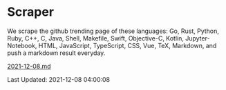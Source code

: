 # Scraper

We scrape the github trending page of these languages: Go, Rust, Python, Ruby, C++, C, Java, Shell, Makefile, Swift, Objective-C, Kotlin, Jupyter-Notebook, HTML, JavaScript, TypeScript, CSS, Vue, TeX, Markdown, and push a markdown result everyday.

[2021-12-08.md](https://github.com/yangwenmai/github-trending-backup/blob/master/2021-12-08.md)

Last Updated: 2021-12-08 04:00:08